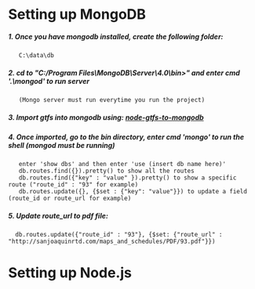 
# Setting up MongoDB
  ##### 1. Once you have mongodb installed, create the following folder:
       C:\data\db
  ##### 2. cd to "C:/Program Files\MongoDB\Server\4.0\bin>" and enter cmd '.\mongod' to run server
       (Mongo server must run everytime you run the project)
  ##### 3. Import gtfs into mongodb using: [node-gtfs-to-mongodb](https://github.com/Flowlance/node-gtfs-to-mongodb)
  ##### 4. Once imported, go to the bin directory, enter cmd 'mongo' to run the shell (mongod must be running)
       enter 'show dbs' and then enter 'use (insert db name here)'
       db.routes.find({}).pretty() to show all the routes
       db.routes.find({"key" : "value" }).pretty() to show a specific route ("route_id" : "93" for example)
       db.routes.update({}, {$set : {"key": "value"}}) to update a field (route_id or route_url for example)
  ##### 5. Update route_url to pdf file:
      db.routes.update({"route_id" : "93"}, {$set: {"route_url" : "http://sanjoaquinrtd.com/maps_and_schedules/PDF/93.pdf"}})
    
# Setting up Node.js
